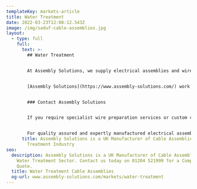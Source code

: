 ```yaml
---
templateKey: markets-article
title: Water Treatment
date: 2022-03-23T12:08:12.543Z
image: /img/saduf-cable-assemblies.jpg
layout:
  - type: full
    full:
      text: >-
        ## Water Treatment


        At Assembly Solutions, we supply electrical assemblies and wire preparation services to Water Treatment companies across the UK and worldwide. Water treatment, whether that is for clean or wastewater, relies on expertly designed and manufactured electrical assemblies and wire preparation equipment. This is to ensure that engineers and technicians are able to effectively maintain and thoroughly ensure that the water treatment mechanics are working correctly. 


        [Assembly Solutions](https://www.assembly-solutions.com/) work closely with different water treatment companies across the UK and worldwide to ensure safety and specific requirements are met. We’re able to provide expertly customised electrical solutions to meet exacting customer needs, including Water Treatment Sites and Water Treatment companies. At Assembly Solutions, all of our [electrical assemblie](https://www.assembly-solutions.com/cable-assemblies)s and wire looms are stringently tested and quality checked by our experienced team to ensure that every batch is suitable for use.


        ### Contact Assembly Solutions


        If you require specialist wire preparation services or custom cable assemblies for Water Treatment applications or for a different industry, Assembly Solutions can help. Our services include wire loom manufacturing, custom cable assembly and preparation as well as wire harnesses. Our services are ideal for a wide variety of different applications and markets.


        For quality assured and expertly manufactured electrical assemblies for the Water Treatment sector, [contact our team](https://www.assembly-solutions.com/contact) at Assembly Solutions today for a tailored quote and more information.
      title: Assembly Solutions is a UK Manufacturer of Cable Assemblies for the Water
        Treatment Industry
seo:
  description: Assembly Solutions is a UK Manufacturer of Cable Assemblies for the
    Water Treatment Sector. Contact us today on 01204 521999 for a Competitive
    Quote.
  title: Water Treatment Cable Assemblies
  og-url: www.assembly-solutions.com/markets/water-treatment
---
```

